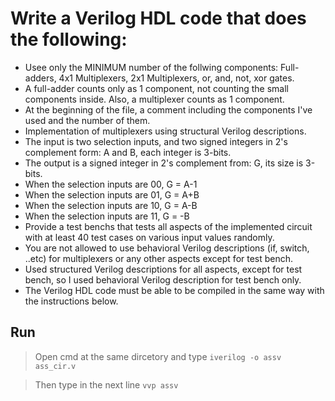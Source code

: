 # Write a Verilog HDL code that does the following:


* Usee only the MINIMUM number of the follwing components: Full-adders, 4x1 Multiplexers, 2x1 Multiplexers, or, and, not, xor gates.
* A full-adder counts only as 1 component, not counting the small components inside. Also, a multiplexer counts as 1 component.
* At the beginning of the file, a comment including the components I've used and the number of them.
* Implementation of multiplexers using structural Verilog descriptions.
* The input is two selection inputs, and two signed integers in 2's complement form: A and B, each integer is 3-bits.
* The output is a signed integer in 2's complement from: G, its size is 3-bits.
* When the selection inputs are 00, G = A-1
* When the selection inputs are 01, G = A+B
* When the selection inputs are 10, G = A-B
* When the selection inputs are 11, G = -B
* Provide a test benchs that tests all aspects of the implemented circuit with at least 40 test cases on various input values randomly.
* You are not allowed to use behavioral Verilog descriptions (if, switch, ..etc) for multiplexers or any other aspects except for test bench.
* Used structured Verilog descriptions for all aspects, except for test bench, so I used behavioral Verilog description for test bench only.
* The Verilog HDL code must be able to be compiled in the same way with the instructions below.

## Run

> Open cmd at the same dircetory and type ``` iverilog -o assv ass_cir.v ```


> Then type in the next line ``` vvp assv  ```

